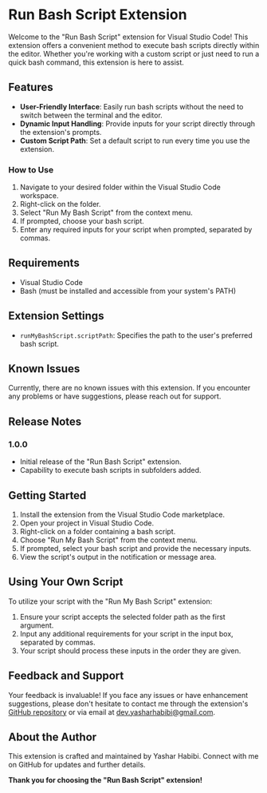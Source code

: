 # Run Bash Script Extension

Welcome to the "Run Bash Script" extension for Visual Studio Code! This extension offers a convenient method to execute bash scripts directly within the editor. Whether you're working with a custom script or just need to run a quick bash command, this extension is here to assist.

## Features

- **User-Friendly Interface**: Easily run bash scripts without the need to switch between the terminal and the editor.
- **Dynamic Input Handling**: Provide inputs for your script directly through the extension's prompts.
- **Custom Script Path**: Set a default script to run every time you use the extension.

### How to Use

1. Navigate to your desired folder within the Visual Studio Code workspace.
2. Right-click on the folder.
3. Select "Run My Bash Script" from the context menu.
4. If prompted, choose your bash script.
5. Enter any required inputs for your script when prompted, separated by commas.

## Requirements

- Visual Studio Code
- Bash (must be installed and accessible from your system's PATH)

## Extension Settings

- `runMyBashScript.scriptPath`: Specifies the path to the user's preferred bash script.

## Known Issues

Currently, there are no known issues with this extension. If you encounter any problems or have suggestions, please reach out for support.

## Release Notes

### 1.0.0

- Initial release of the "Run Bash Script" extension.
- Capability to execute bash scripts in subfolders added.

## Getting Started

1. Install the extension from the Visual Studio Code marketplace.
2. Open your project in Visual Studio Code.
3. Right-click on a folder containing a bash script.
4. Choose "Run My Bash Script" from the context menu.
5. If prompted, select your bash script and provide the necessary inputs.
6. View the script's output in the notification or message area.

## Using Your Own Script

To utilize your script with the "Run My Bash Script" extension:

1. Ensure your script accepts the selected folder path as the first argument.
2. Input any additional requirements for your script in the input box, separated by commas.
3. Your script should process these inputs in the order they are given.

## Feedback and Support

Your feedback is invaluable! If you face any issues or have enhancement suggestions, please don't hesitate to contact me through the extension's [GitHub repository](https://github.com/habibi4webdesign/run-my-bash-script-vscode-extension) or via email at [dev.yasharhabibi@gmail.com](mailto:dev.yasharhabibi@gmail.com).

## About the Author

This extension is crafted and maintained by Yashar Habibi. Connect with me on GitHub for updates and further details.

**Thank you for choosing the "Run Bash Script" extension!**
